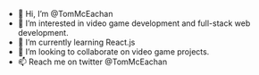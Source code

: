 - 👋 Hi, I’m @TomMcEachan
- 👀 I’m interested in video game development and full-stack web development.
- 🌱 I’m currently learning React.js
- 💞️ I’m looking to collaborate on video game projects. 
- 📫 Reach me on twitter @TomMcEachan

<!---
TomMcEachan/TomMcEachan is a ✨ special ✨ repository because its `README.md` (this file) appears on your GitHub profile.
You can click the Preview link to take a look at your changes.
--->
